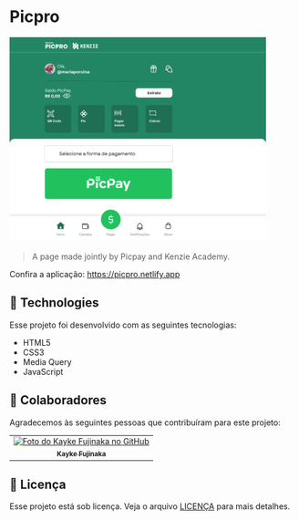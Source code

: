 # Picpro

<img src="./assets/layout/layout.png" width="450px" alt="Picpro Page">

>  A page made jointly by Picpay and Kenzie Academy.

Confira a aplicação: https://picpro.netlify.app

## 🚀 Technologies

Esse projeto foi desenvolvido com as seguintes tecnologias:

- HTML5
- CSS3
- Media Query
- JavaScript

## 🤝 Colaboradores

Agradecemos às seguintes pessoas que contribuíram para este projeto:

<table>
  <tr>
    <td align="center">
      <a href="#">
        <img src="https://avatars.githubusercontent.com/u/98772000?s=400&u=80de9af672be7f75cc7a546838552cf63d5b82fe&v=4" width="100px;" alt="Foto do Kayke Fujinaka no GitHub"/><br>
        <sub>
          <b>Kayke Fujinaka</b>
        </sub>
      </a>
    </td>
  </tr>
</table>

## 📝 Licença

Esse projeto está sob licença. Veja o arquivo [LICENÇA](LICENSE.md) para mais detalhes.

